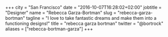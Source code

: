 +++
city = "San Francisco"
date = "2016-10-07T16:28:02+02:00"
jobtitle = "Designer"
name = "Rebecca Garza-Bortman"
slug = "rebecca-garza-bortman"
tagline = "I love to take fantastic dreams and make them into a functioning designs!"
title = "rebecca garza bortman"
twitter = "@bortrock"
aliases = ["rebecca-bortman-garza"]
+++
